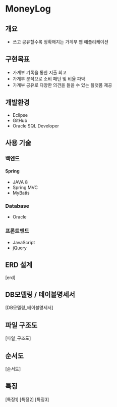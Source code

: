 # MoneyLog

## 개요
- 쓰고 공유할수록 정확해지는 가계부 웹 애플리케이션

## 구현목표
- 가계부 기록을 통한 지출 회고
- 가계부 분석으로 소비 패턴 및 비율 파악
- 가계부 공유로 다양한 의견을 들을 수 있는 플랫폼 제공

## 개발환경
- Eclipse
- GitHub
- Oracle SQL Developer

## 사용 기술
### 백엔드
#### Spring
- JAVA 8
- Spring MVC
- MyBatis

### Database
- Oracle

### 프론트엔드
- JavaScript
- jQuery

## ERD 설계
[erd]

## DB모델링 / 테이블명세서
[DB모델링_테이블명세서]

## 파일 구조도
[파일_구조도]

## 순서도
[순서도]

## 특징
[특징1]
[특징2]
[특징3]
